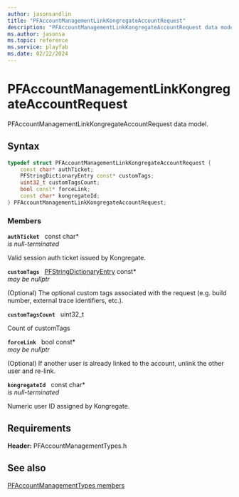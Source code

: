 ```yaml
---
author: jasonsandlin
title: "PFAccountManagementLinkKongregateAccountRequest"
description: "PFAccountManagementLinkKongregateAccountRequest data model."
ms.author: jasonsa
ms.topic: reference
ms.service: playfab
ms.date: 02/22/2024
---
```


# PFAccountManagementLinkKongregateAccountRequest  

PFAccountManagementLinkKongregateAccountRequest data model.  

## Syntax  
  
```cpp
typedef struct PFAccountManagementLinkKongregateAccountRequest {  
    const char* authTicket;  
    PFStringDictionaryEntry const* customTags;  
    uint32_t customTagsCount;  
    bool const* forceLink;  
    const char* kongregateId;  
} PFAccountManagementLinkKongregateAccountRequest;  
```
  
### Members  
  
**`authTicket`** &nbsp; const char*  
*is null-terminated*  
  
Valid session auth ticket issued by Kongregate.
  
**`customTags`** &nbsp; [PFStringDictionaryEntry](../../pftypes/structs/pfstringdictionaryentry.md) const*  
*may be nullptr*  
  
(Optional) The optional custom tags associated with the request (e.g. build number, external trace identifiers, etc.).
  
**`customTagsCount`** &nbsp; uint32_t  
  
Count of customTags
  
**`forceLink`** &nbsp; bool const*  
*may be nullptr*  
  
(Optional) If another user is already linked to the account, unlink the other user and re-link.
  
**`kongregateId`** &nbsp; const char*  
*is null-terminated*  
  
Numeric user ID assigned by Kongregate.
  
  
## Requirements  
  
**Header:** PFAccountManagementTypes.h
  
## See also  
[PFAccountManagementTypes members](../pfaccountmanagementtypes_members.md)  

  
  
